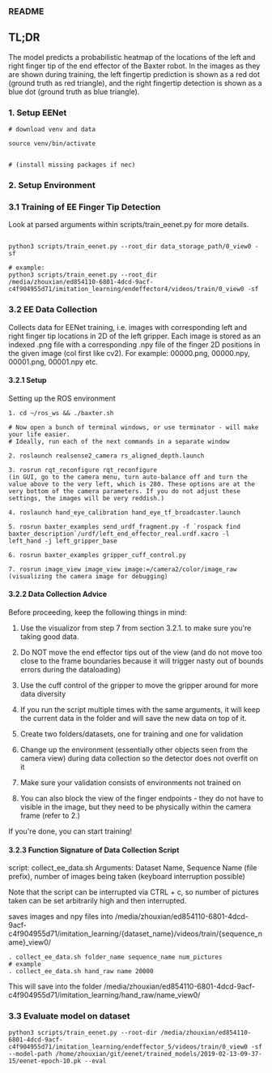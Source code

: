 ### README

## TL;DR

The model predicts a probabilistic heatmap of the locations of the left and right finger tip of the end effector of the Baxter robot.
In the images as they are shown during training, the left fingertip prediction is shown as a red dot (ground truth as red triangle),
and the right fingertip detection is shown as a blue dot (ground truth as blue triangle).

### 1. Setup EENet
```
# download venv and data

source venv/bin/activate


# (install missing packages if nec)

```
### 2. Setup Environment


### 3.1 Training of EE Finger Tip Detection
Look at parsed arguments within scripts/train_eenet.py for more details.

```

python3 scripts/train_eenet.py --root_dir data_storage_path/0_view0 -sf

# example: 
python3 scripts/train_eenet.py --root_dir 
/media/zhouxian/ed854110-6801-4dcd-9acf-c4f904955d71/imitation_learning/endeffector4/videos/train/0_view0 -sf
```


### 3.2 EE Data Collection

Collects data for EENet training, i.e. images with corresponding left and right finger tip locations in 2D of the left gripper. Each image is stored as an indexed .png file with a corresponding .npy file of the finger 2D positions in the given image (col first like cv2). For example: 00000.png, 00000.npy, 00001.png, 00001.npy etc.

#### 3.2.1 Setup

Setting up the ROS environment
```
1. cd ~/ros_ws && ./baxter.sh

# Now open a bunch of terminal windows, or use terminator - will make your life easier. 
# Ideally, run each of the next commands in a separate window

2. roslaunch realsense2_camera rs_aligned_depth.launch

3. rosrun rqt_reconfigure rqt_reconfigure 
(in GUI, go to the camera menu, turn auto-balance off and turn the value above to the very left, which is 280. These options are at the very bottom of the camera parameters. If you do not adjust these settings, the images will be very reddish.)

4. roslaunch hand_eye_calibration hand_eye_tf_broadcaster.launch

5. rosrun baxter_examples send_urdf_fragment.py -f `rospack find baxter_description`/urdf/left_end_effector_real.urdf.xacro -l left_hand -j left_gripper_base

6. rosrun baxter_examples gripper_cuff_control.py

7. rosrun image_view image_view image:=/camera2/color/image_raw
(visualizing the camera image for debugging)

```

#### 3.2.2 Data Collection Advice

Before proceeding, keep the following things in mind:

1. Use the visualizor from step 7 from section 3.2.1. to make sure you're taking good data.

2. Do NOT move the end effector tips out of the view (and do not move too close to the frame boundaries because it will trigger nasty out of bounds errors during the dataloading)

3. Use the cuff control of the gripper to move the gripper around for more data diversity

4. If you run the script multiple times with the same arguments, it will keep the current data in the folder and will save the new data on top of it.

5. Create two folders/datasets, one for training and one for validation 

6. Change up the environment (essentially other objects seen from the camera view) during data collection so the detector does not overfit on it

7. Make sure your validation consists of environments not trained on

8. You can also block the view of the finger endpoints - they do not have to visible in the image, but they need to be physically within the camera frame (refer to 2.)

If you're done, you can start training!

#### 3.2.3 Function Signature of Data Collection Script

script: collect_ee_data.sh
Arguments: Dataset Name, Sequence Name (file prefix), number of images being taken (keyboard interruption possible)

Note that the script can be interrupted via CTRL + c, so number of pictures taken can be set arbitrarily high and then interrupted.

saves images and npy files into /media/zhouxian/ed854110-6801-4dcd-9acf-c4f904955d71/imitation_learning/{dataset_name}/videos/train/{sequence_name}_view0/


```
. collect_ee_data.sh folder_name sequence_name num_pictures 
# example
. collect_ee_data.sh hand_raw name 20000
```

This will save into the folder /media/zhouxian/ed854110-6801-4dcd-9acf-c4f904955d71/imitation_learning/hand_raw/name_view0/



### 3.3 Evaluate model on dataset
```
python3 scripts/train_eenet.py --root-dir /media/zhouxian/ed854110-6801-4dcd-9acf-c4f904955d71/imitation_learning/endeffector_5/videos/train/0_view0 -sf --model-path /home/zhouxian/git/eenet/trained_models/2019-02-13-09-37-15/eenet-epoch-10.pk --eval
```
